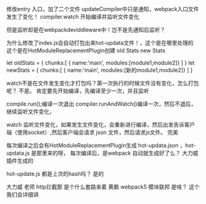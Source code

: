 

修改entry 入口，加了二个文件
updateCompiler中只是通知，webpack入口文件发生了变化！
compiler.watch 开始编译并监听文件变化

但是监听却是在webpackdeviddleware中！岂不是先通知后监听？

为什么修改了index.js会自动打包出来hot-updata文件！，这个是在哪里处理的
这个是在HotModuleReplacementPlugin创建 
old Stats
new Stats

let oldStats = {
    chunks:[
       { name:'main',
        modules:[module1,module2]}
    ]
}
let newStats = {
    chunks:[
       { name:'main',
        modules:[新的module1,module2]}
    ]
}

watch不是在文件发生变化才打包吗？第一次执行的时候文件没有变化，怎么打包呢？ 
不是。
肯定要先开始编译，先编译至少一次，并且监听

compile.run();编译一次退出
compiler.runAndWatch()编译一次，然后不退后，继续监听文件变化，

watch 监听文件变化，如果发生文件变化，会重新进行编译，然后出发告诉客户端（使用socket）,然后客户端会请求 json 文件，然后请求js文件。 
 完美

每次编译之后会有HotModuleReplacementPlugin生成
hot-updata.json ，hot-updata.js 是那里来的呀， 每次编译后，是webpack 自动就生成好了么？ 
大力威
插件生成的 


hot-update.js 都是上次的hash吗？ 
是的

大力威
老师 http拦截那 是个什么套路来着 
黄鹏
webpack5 模块联邦 是啥？ 
 这个我们会详细讲
 
